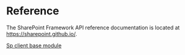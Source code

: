 # Reference
The SharePoint Framework API reference documentation is located at https://sharepoint.github.io/.

[Sp client base module](spfx/sp-client-base-module)
